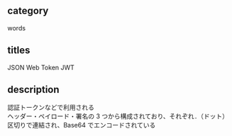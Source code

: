 ## category

words

## titles

JSON Web Token
JWT

## description

認証トークンなどで利用される  
ヘッダー・ペイロード・署名の 3 つから構成されており、それぞれ`.`（ドット）区切りで連結され、Base64 でエンコードされている
